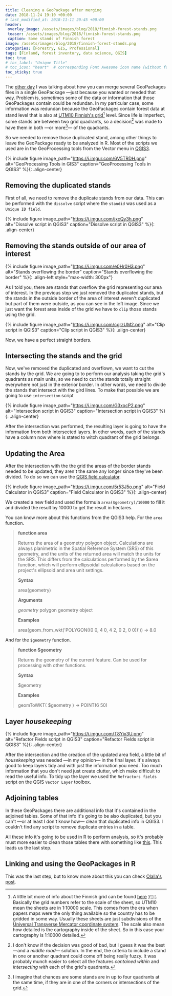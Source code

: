 ```yaml
---
title: Cleaning a GeoPackage after merging 
date: 2018-11-24 19:10 +00:00
# last_modified_at: 2018-11-11 20:45 +00:00
header: 
 overlay_image: /assets/images/blog/2018/finnish-forest-stands.png
 teaser: /assets/images/blog/2018/finnish-forest-stands.png
 caption: Some stands of Finnish forest
image: /assets/images/blog/2018/finnish-forest-stands.png
categories: [Forestry, GIS, Professional]
tags: [Finland, forest inventory, data science, QGIS]
toc: true
# toc_label: "Unique Title"
# toc_icon: "heart"  # corresponding Font Awesome icon name (without fa prefix)
toc_sticky: true
---
```


The [other day](/blog/2018/11/19/merging-geopackages/) I was talking about how you can merge several GeoPackages files in a single GeoPackage —just because you wanted or needed that way. Problem is, sometimes some of the data or information that those GeoPackages contain could be redundan. In my particular case, some information was redundan because the GeoPackages contain forest data at stand level that is also at [UTM10 Finnish's grid](http://kartat.kapsi.fi/files/karttalehtijako_ruudukko/kaikki/etrs89)[^1] level. Since life is imperfect, some stands are between two grid quadrants, so a decision[^3] was made to have them in both —or more[^2]— of the quadrants. 

So we needed to remove those duplicated stand, among other things to leave the GeoPackage ready to be analyzed in R. Most of the scripts we used are in the GeoProcessing tools from the Vector menu in [QGIS3](https://qgis.org/). 

{% include figure image_path="https://i.imgur.com/6V5TRDH.png" alt="GeoProcessing Tools in GIS3" caption="GeoProcessing Tools in QGIS3" %}{: .align-center}

## Removing the duplicated stands

First of all, we need to remove the duplicate stands from our data. This can be performed with the  `dissolve` script where the `standid` was used as a `Unique ID field`.  

{% include figure image_path="https://i.imgur.com/jxcQy3h.png" alt="Dissolve script in QGIS3" caption="Dissolve script in QGIS3" %}{: .align-center}

## Removing the stands outside of our area of interest

{% include figure image_path="https://i.imgur.com/e0Hr0H3.png" alt="Stands overflowing the border" caption="Stands overflowing the border" %}{: .align-left style="max-width: 300px"} 

As I told you, there are stands that overflow the grid representing our area of interest. In the previous step we just removed the duplicated stands, but the stands in the outside border of the area of interest weren't duplicated but part of them were outside, as you can see in the left image. Since we just want the forest area inside of the grid we have to `clip` those stands using the grid. 

{% include figure image_path="https://i.imgur.com/cgrzUM2.png" alt="Clip script in QGIS3" caption="Clip script in QGIS3" %}{: .align-center}

Now, we have a perfect straight borders. 

## Intersecting the stands and the grid

Now, we've removed the duplicated and overflown, we want to cut the stands by the grid. We are going to to perform our analysis taking the grid's quadrants as main units, so we need to cut the stands totally straight everywhere not just in the exterior border. In other words, we need to divide the stands that intersect with the gird lines. To make that possible we are going to use `intersection` script 

{% include figure image_path="https://i.imgur.com/G3xocP2.png" alt="Intersection script in QGIS3" caption="Intersection script in QGIS3" %}{: .align-center}

After the intersection was performed, the resulting layer is going to have the information from both intersected layers. In other words, each of the stands have a column now where is stated to witch quadrant of the grid belongs.

## Updating the Area

After the intersection with the the grid the areas of the border stands needed to be updated, they aren't the same any longer since they've been divided. To do so we can use the [QGIS field calculator](https://docs.qgis.org/2.8/en/docs/user_manual/working_with_vector/field_calculator.html). 

{% include figure image_path="https://i.imgur.com/5r53J5o.png" alt="Field Calculator in QGIS3" caption="Field Calculator in QGIS3" %}{: .align-center}

We created a new field and used the formula `area($geometry)/10000` to fill it and divided the result by 10000 to get the result in hectares. 

You can know more about this functions from the QGIS3 help. For the `area` function. 

> **function area**
>
> Returns the area of a geometry polygon object. Calculations are always planimetric in the Spatial Reference System (SRS) of this geometry, and the units of the returned area will match the units for the SRS. This differs from the calculations performed by the $area function, which will perform ellipsoidal calculations based on the project's ellipsoid and area unit settings.
>
> **Syntax**
>
> area(geometry)
>
> **Arguments**
>
> *geometry*
> polygon geometry object
>
> **Examples**
>
> area(geom_from_wkt('POLYGON((0 0, 4 0, 4 2, 0 2, 0 0))')) → 8.0

And for the `$geometry` function. 

> **function $geometry**
>
> Returns the geometry of the current feature. Can be used for processing with other functions.
>
> **Syntax**
>
> $geometry
>
> **Examples**
>
> geomToWKT( $geometry ) → POINT(6 50)

## Layer *housekeeping*

{% include figure image_path="https://i.imgur.com/T8Yix3U.png" alt="Refactor Fields script in QGIS3" caption="Refactor Fields script in QGIS3" %}{: .align-center}

After the intersection and the creation of the updated area field, a little bit of *housekeeping* was needed —in my opinion— in the final layer. It's always good to keep layers tidy and with just the information you need. Too much information that you don't need just create clutter, which make difficult to read the useful info. To tidy up the layer we used the `Refractors fields` script on the QGIS `Vector Layer` toolbox. 

## Adjoining tables

In these GeoPackages there are additional info that it's contained in the adjoined tables. Some of that info it's going to be also duplicated, but you can't —or at least I don't know how— clean that duplicated info in QGIS3. I couldn't find any script to remove duplicate entries in a table. 

All these info it's going to be used in R to perform analysis, so it's probably must more easier to clean those tables there with something like [this](https://stackoverflow.com/questions/13967063/remove-duplicated-rows). This leads us the last step. 

## Linking and using the GeoPackages in R

This was the last step, but to know more about this you can check [Olalla's post](https://olalladiaz.net/blog/2018/11/02/working-with-gpkg-r/). 



[^1]: A little bit more of info about the Finnish grid can be found [here](https://www.maanmittauslaitos.fi/asioi-verkossa/palveluiden-kayttoohjeet/kiinteistotietopalvelun-kayttoohjeet/kartan-haku#haku-karttalehden-numerolla) 🇫🇮. Basically the grid numbers refer to the scale of the sheet, so UTM10 mean the sheets are in 1:10000 scale. This comes from the era when papers maps were the only thing available so the country has to be gridded in some way. Usually these sheets are just subdivisions of the [Universal Transverse Mercator coordinate system](https://en.wikipedia.org/wiki/Universal_Transverse_Mercator_coordinate_system). The scale also mean how detailed is the cartography inside of the sheet. So in this case your cartography is 1:10000 detailed.
[^2]: I imagine that chances are some stands are in up to four quadrants at the same time, if they are in one of the corners or intersections of the grid.
[^3]: I don't know if the decision was good of bad, but I guess it was the best —and a *middle road*— solution. In the end, the criteria to include a stand in one or another quadrant could come off being really fuzzy. It was probably munch easier to select all the features *contained within* and *intersecting with* each of the grid's quadrants.

